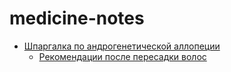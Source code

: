 # medicine-notes

* [Шпаргалка по андрогенетической аллопеции](topics/androgenetic-alopecia.md)
    * [Рекомендации после пересадки волос](topics/recommendation-after-hair-transplant.md)

